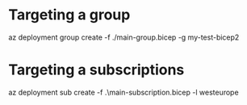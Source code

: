# Targeting a group
az deployment group create -f ./main-group.bicep -g my-test-bicep2

# Targeting a subscriptions
az deployment sub create -f .\main-subscription.bicep -l westeurope
